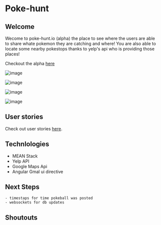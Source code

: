 # Poke-hunt

## Welcome
Wecome to poke-hunt.io (alpha) the place to see where the users are able to share whate pokemon they are catching and where! You are also able to locate some nearby pokestops thanks to yelp's api who is providing those places!

Checkout the alpha [here](https://powerful-taiga-84139.herokuapp.com/)

![image](https://ucarecdn.com/f8a8e4cf-e4c0-43b8-b25a-4dcd8993e528/image1.png)

![image](https://ucarecdn.com/e2073171-d38c-4067-82de-af327f65c9b9/image2.png)

![image](https://ucarecdn.com/d9e15022-e8f8-4ec0-b770-4934bb142512/image3.png)

![image](https://ucarecdn.com/43c16c69-2672-4c1d-9ef0-908e32132a7f/image4.png)

## User stories
 
Check out user stories [here](https://trello.com/b/DDtdZ7p7/project-3-final-project).

## Technlologies
 - MEAN Stack
 - Yelp API
 - Google Maps Api 
 - Angular Gmal ui directive

## Next Steps
	- timestaps for time pokeball was posted
	- websockets for db updates

## Shoutouts
